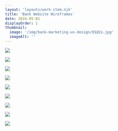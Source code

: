 ```yaml
---
layout: 'layouts/work-item.njk'
title: 'Bank Website Wireframes'
date: 2016-05-01
displayOrder: 1
thumbnail:
  image: '/img/bank-marketing-ux-design/01@2x.jpg'
  imageAlt: ''
---
```


![](/img/bank-marketing-ux-design/02@2x.jpg)

![](/img/bank-marketing-ux-design/03@2x.jpg)

![](/img/bank-marketing-ux-design/04@2x.jpg)

![](/img/bank-marketing-ux-design/05@2x.jpg)

![](/img/bank-marketing-ux-design/06@2x.jpg)

![](/img/bank-marketing-ux-design/07@2x.jpg)

![](/img/bank-marketing-ux-design/08@2x.jpg)

![](/img/bank-marketing-ux-design/09@2x.jpg)

![](/img/bank-marketing-ux-design/10@2x.jpg)
